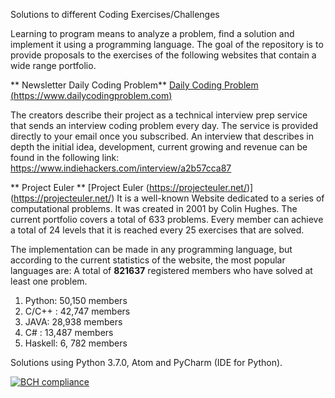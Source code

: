 Solutions to different Coding Exercises/Challenges 

Learning to program means to analyze a problem, find a solution and implement it using a programming language. The goal of the repository is to provide proposals to the exercises of the following websites that contain a wide range portfolio.

** Newsletter Daily Coding Problem** 
[Daily Coding Problem (https://www.dailycodingproblem.com)](https://www.dailycodingproblem.com)

The creators describe their project as a technical interview prep service that sends an interview coding problem every day. The service is provided directly to your email once you subscribed. 
An interview that describes in depth the initial idea, development, current growing and revenue can be found in the following link:
https://www.indiehackers.com/interview/a2b57cca87

** Project Euler ** [Project Euler (https://projecteuler.net/)] (https://projecteuler.net/)
It is a well-known Website dedicated to a series of computational problems. It was created in 2001 by Colin Hughes. The current portfolio covers a total of 633 problems.  Every member can achieve a total of 24 levels that it is reached every 25  exercises that are solved.

The implementation can be made in any programming language, but according to the current statistics of the website, the most popular languages are:
A total of **821637** registered members who have solved at least one problem.

1. Python: 50,150 members
2. C/C++ : 42,747 members
3. JAVA: 28,938 members
4. C# : 13,487 members
5. Haskell: 6, 782 members

Solutions using Python 3.7.0, Atom and PyCharm (IDE for Python).

[![BCH compliance](https://bettercodehub.com/edge/badge/grisreyesrios/Coding-Exercises-Challenges?branch=master)](https://bettercodehub.com/)
